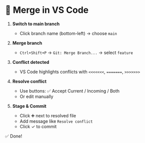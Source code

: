 # 🔀 Merge in VS Code

1. **Switch to main branch**
   - Click branch name (bottom-left) → choose `main`

2. **Merge branch**
   - `Ctrl+Shift+P` → `Git: Merge Branch...` → select `feature`

3. **Conflict detected**
   - VS Code highlights conflicts with `<<<<<<<`, `=======`, `>>>>>>>`

4. **Resolve conflict**
   - Use buttons: ✅ Accept Current / Incoming / Both
   - Or edit manually

5. **Stage & Commit**
   - Click ➕ next to resolved file
   - Add message like `Resolve conflict`
   - Click ✓ to commit

✅ Done!
